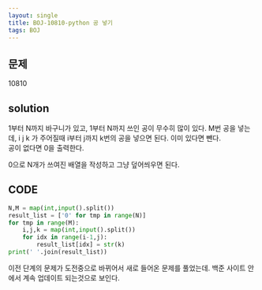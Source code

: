 ```yaml
---
layout: single
title: BOJ-10810-python 공 넣기
tags: BOJ
---
```


## 문제  
10810

## solution  
1부터 N까지 바구니가 있고, 1부터 N까지 쓰인 공이 무수히 많이 있다. M번 공을 넣는데, i j k 가 주어질때 i부터 j까지 k번의 공을 넣으면 된다. 이미 있다면 뺀다.  
공이 없다면 0을 출력한다.  

0으로 N개가 쓰여진 배열을 작성하고 그냥 덮어씌우면 된다.  

## CODE  

```python
N,M = map(int,input().split())
result_list = ['0' for tmp in range(N)]
for tmp in range(M):
    i,j,k = map(int,input().split())
    for idx in range(i-1,j):
        result_list[idx] = str(k)
print(' '.join(result_list))
```
이전 단계의 문제가 도전중으로 바뀌어서 새로 들어온 문제를 풀었는데. 백준 사이트 안에서 계속 업데이트 되는것으로 보인다.